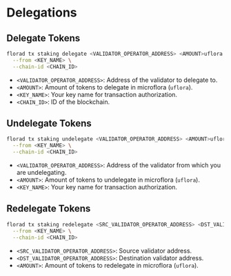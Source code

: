 # Delegations

## Delegate Tokens
```bash
florad tx staking delegate <VALIDATOR_OPERATOR_ADDRESS> <AMOUNT>uflora \
  --from <KEY_NAME> \
  --chain-id <CHAIN_ID>
```
- `<VALIDATOR_OPERATOR_ADDRESS>`: Address of the validator to delegate to.
- `<AMOUNT>`: Amount of tokens to delegate in microflora (`uflora`).
- `<KEY_NAME>`: Your key name for transaction authorization.
- `<CHAIN_ID>`: ID of the blockchain.

## Undelegate Tokens
```bash
florad tx staking undelegate <VALIDATOR_OPERATOR_ADDRESS> <AMOUNT>uflora \
  --from <KEY_NAME> \
  --chain-id <CHAIN_ID>
```
- `<VALIDATOR_OPERATOR_ADDRESS>`: Address of the validator from which you are undelegating.
- `<AMOUNT>`: Amount of tokens to undelegate in microflora (`uflora`).
- `<KEY_NAME>`: Your key name for transaction authorization.

## Redelegate Tokens
```bash
florad tx staking redelegate <SRC_VALIDATOR_OPERATOR_ADDRESS> <DST_VALIDATOR_OPERATOR_ADDRESS> <AMOUNT>uflora \
  --from <KEY_NAME> \
  --chain-id <CHAIN_ID>
```
- `<SRC_VALIDATOR_OPERATOR_ADDRESS>`: Source validator address.
- `<DST_VALIDATOR_OPERATOR_ADDRESS>`: Destination validator address.
- `<AMOUNT>`: Amount of tokens to redelegate in microflora (`uflora`).
